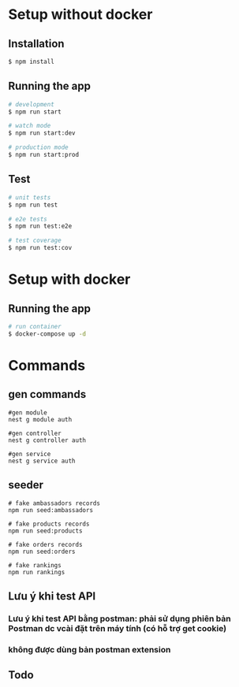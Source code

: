 # Setup without docker

## Installation

```bash
$ npm install
```

## Running the app

```bash
# development
$ npm run start

# watch mode
$ npm run start:dev

# production mode
$ npm run start:prod
```

## Test

```bash
# unit tests
$ npm run test

# e2e tests
$ npm run test:e2e

# test coverage
$ npm run test:cov
```

# Setup with docker

## Running the app

```bash
# run container
$ docker-compose up -d
```

# Commands

## gen commands

```
#gen module
nest g module auth

#gen controller
nest g controller auth

#gen service
nest g service auth
```

## seeder

```
# fake ambassadors records
npm run seed:ambassadors

# fake products records
npm run seed:products

# fake orders records
npm run seed:orders

# fake rankings
npm run rankings
```

## Lưu ý khi test API

### Lưu ý khi test API bằng postman: phải sử dụng phiên bản Postman dc vcài đặt trên máy tính (có hỗ trợ get cookie)

### không được dùng bản postman extension

## Todo
